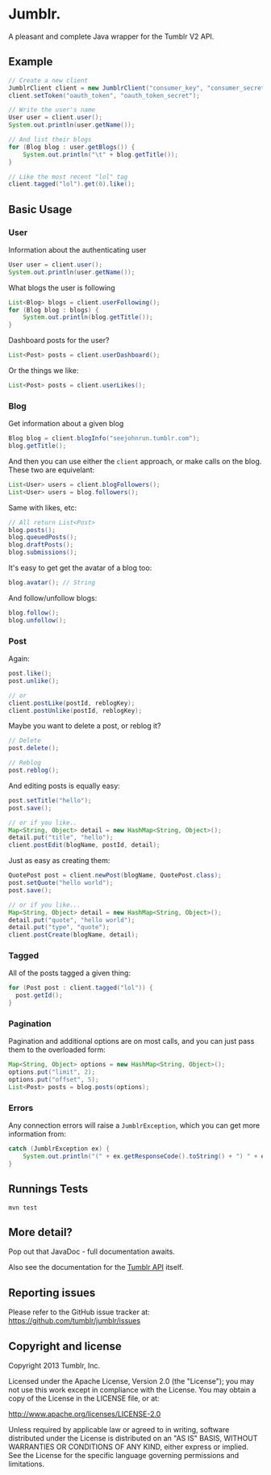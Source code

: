 # Jumblr.

A pleasant and complete Java wrapper for the Tumblr V2 API.

## Example

``` java
// Create a new client
JumblrClient client = new JumblrClient("consumer_key", "consumer_secret");
client.setToken("oauth_token", "oauth_token_secret");

// Write the user's name
User user = client.user();
System.out.println(user.getName());

// And list their blogs
for (Blog blog : user.getBlogs()) {
	System.out.println("\t" + blog.getTitle());
}

// Like the most recent "lol" tag
client.tagged("lol").get(0).like();
```

## Basic Usage

### User

Information about the authenticating user

``` java
User user = client.user();
System.out.println(user.getName());
```

What blogs the user is following

``` java
List<Blog> blogs = client.userFollowing();
for (Blog blog : blogs) {
	System.out.println(blog.getTitle());
}
```

Dashboard posts for the user?

``` java
List<Post> posts = client.userDashboard();
```

Or the things we like:

``` java
List<Post> posts = client.userLikes();
```

### Blog

Get information about a given blog

``` java
Blog blog = client.blogInfo("seejohnrun.tumblr.com");
blog.getTitle();
```

And then you can use either the `client` approach, or make calls on the blog.
These two are equivelant:

``` java
List<User> users = client.blogFollowers();
List<User> users = blog.followers();
```

Same with likes, etc:

``` java
// All return List<Post>
blog.posts();
blog.queuedPosts();
blog.draftPosts();
blog.submissions();
```

It's easy to get get the avatar of a blog too:

``` java
blog.avatar(); // String
```

And follow/unfollow blogs:

``` java
blog.follow();
blog.unfollow();
```

### Post

Again:

``` java
post.like();
post.unlike();

// or
client.postLike(postId, reblogKey);
client.postUnlike(postId, reblogKey);
```

Maybe you want to delete a post, or reblog it?

``` java
// Delete
post.delete();

// Reblog
post.reblog();
```

And editing posts is equally easy:

``` java
post.setTitle("hello");
post.save();

// or if you like..
Map<String, Object> detail = new HashMap<String, Object>();
detail.put("title", "hello");
client.postEdit(blogName, postId, detail);
```

Just as easy as creating them:

``` java
QuotePost post = client.newPost(blogName, QuotePost.class);
post.setQuote("hello world");
post.save();

// or if you like...
Map<String, Object> detail = new HashMap<String, Object>();
detail.put("quote", "hello world");
detail.put("type", "quote");
client.postCreate(blogName, detail);
```

### Tagged

All of the posts tagged a given thing:

``` java
for (Post post : client.tagged("lol")) {
  post.getId();
}
```

### Pagination

Pagination and additional options are on most calls, and you can just pass them
to the overloaded form:

``` java
Map<String, Object> options = new HashMap<String, Object>();
options.put("limit", 2);
options.put("offset", 5);
List<Post> posts = blog.posts(options);
```

### Errors

Any connection errors will raise a `JumblrException`, which you can get more
information from:

``` java
catch (JumblrException ex) {
	System.out.println("(" + ex.getResponseCode().toString() + ") " + ex.getMessage());
}
```

## Runnings Tests

`mvn test`

## More detail?

Pop out that JavaDoc - full documentation awaits.

Also see the documentation for the
[Tumblr API](http://www.tumblr.com/docs/en/api/v2) itself.

## Reporting issues

Please refer to the GitHub issue tracker at:
https://github.com/tumblr/jumblr/issues

## Copyright and license

Copyright 2013 Tumblr, Inc.

Licensed under the Apache License, Version 2.0 (the "License"); you may not
use this work except in compliance with the License. You may obtain a copy of
the License in the LICENSE file, or at:

http://www.apache.org/licenses/LICENSE-2.0

Unless required by applicable law or agreed to in writing, software
distributed under the License is distributed on an "AS IS" BASIS, WITHOUT
WARRANTIES OR CONDITIONS OF ANY KIND, either express or implied. See the
License for the specific language governing permissions and limitations.
